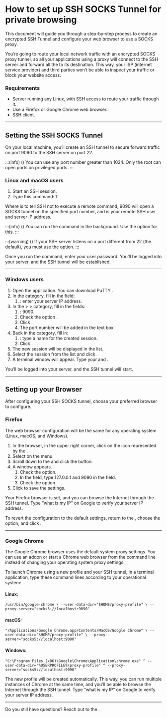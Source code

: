 # How to set up SSH SOCKS Tunnel for private browsing 

This document will guide you through a step-by-step process to create an encrypted SSH Tunnel and configure your web browser to use a SOCKS proxy.

You’re going to route your local network traffic with an encrypted SOCKS proxy tunnel, so all your applications using a proxy will connect to the SSH server and forward all the to its destination. This way, your ISP (internet service provider) and third parties won’t be able to inspect your traffic or block your website access.

### Requirements

* Server running any Linux, with SSH access to route your traffic through it.
* Use a Firefox or Google Chrome web browser.
* SSH client.

***
## Setting the SSH SOCKS Tunnel

On your local machine, you’ll create an SSH tunnel to secure forward traffic on port 9090 to the SSH server on port 22.

:::(info) ()
You can use any port number greater than 1024. Only the root can open ports on privileged ports.
:::
### Linux and macOS users

1. Start an SSH session.
2. Type this command:
    1. 

Where  is to tell SSH not to execute a remote command,  9090 will open a SOCKS tunnel on the specified port number, and  is your remote SSH user and server IP address.

:::(info) ()
You can run the command in the background. Use the  option for this.
:::

:::(warning) ()
If your SSH server listens on a port different from 22 (the default), you must use the  option.
:::

Once you run the command, enter your user password. You’ll be logged into your server, and the SSH tunnel will be established.
***

### Windows users

1. Open the  application. You can download PuTTY .
2. In the  category, fill in the field:
    1. : enter your server IP address.
3. In the  >  >  category, fill in the fields:
    1. : 9090.
    2. Check the option .
    3. Click .
    4. The port number will be added in the  text box.
4. Back in the  category, fill in:
    1. : type a name for the created session.
    2. Click .
5. The new session will be displayed in the list.
6. Select the session from the list and click .
7. A terminal  window will appear. Type your  and .

You’ll be logged into your server, and the SSH tunnel will start.
***

## Setting up your Browser
After configuring your SSH SOCKS tunnel, choose your preferred browser to configure.

### Firefox
The web browser configuration will be the same for any operating system (Linux, macOS, and Windows).

1. In the  browser, in the upper right corner, click on the icon represented by the .
2. Select  on the menu.
3. Scroll down to the  and click the  button.
4. A  window appears.
    1. Check the  option.
    2. In the  field, type 127.0.0.1 and 9090 in the  field.
    3. Check the  option.
5. Click  to save the settings.

Your Firefox browser is set, and you can browse the Internet through the SSH tunnel. Type “what is my IP” on Google to verify your server IP address.

To revert the configuration to the default settings, return to the , choose the  option, and click .
***

### Google Chrome
The Google Chrome browser uses the default system proxy settings. You can use an addon or start a Chrome web browser from the command line instead of changing your operating system proxy settings.

To launch Chrome using a new profile and your SSH tunnel, in a terminal application, type these command lines according to your operational system:

#### Linux:
`
/usr/bin/google-chrome \
    --user-data-dir="$HOME/proxy-profile" \
    --proxy-server="socks5://localhost:9090"
`

#### macOS:
`
"/Applications/Google Chrome.app/Contents/MacOS/Google Chrome" \
    --user-data-dir="$HOME/proxy-profile" \
    --proxy-server="socks5://localhost:9090"
`

#### Windows:
`
"C:\Program Files (x86)\Google\Chrome\Application\chrome.exe" ^
    --user-data-dir="%USERPROFILE%\proxy-profile" ^
    --proxy-server="socks5://localhost:9090"
`

The new profile will be created automatically. This way, you can run multiple instances of Chrome at the same time, and you’ll be able to browse the Internet through the SSH tunnel. Type “what is my IP” on Google to verify your server IP address.

***
Do you still have questions? Reach out to the .